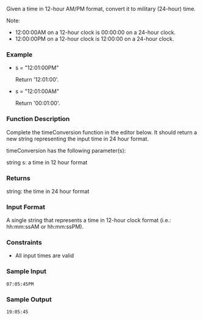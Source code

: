 Given a time in 12-hour AM/PM format, convert it to military (24-hour) time.

Note: 
- 12:00:00AM on a 12-hour clock is 00:00:00 on a 24-hour clock.
- 12:00:00PM on a 12-hour clock is 12:00:00 on a 24-hour clock.

### Example

- s = "12:01:00PM"

    Return '12:01:00'.
- s = "12:01:00AM"

    Return '00:01:00'.

### Function Description

Complete the timeConversion function in the editor below. It should return a new string representing the input time in 24 hour format.

timeConversion has the following parameter(s):

string s: a time in 12 hour format

### Returns

string: the time in 24 hour format

### Input Format

A single string  that represents a time in 12-hour clock format (i.e.: hh:mm:ssAM or hh:mm:ssPM).

### Constraints

- All input times are valid

### Sample Input

```
07:05:45PM
```

### Sample Output

```
19:05:45
```